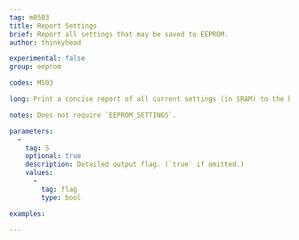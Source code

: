 ```yaml
---
tag: m0503
title: Report Settings
brief: Report all settings that may be saved to EEPROM.
author: thinkyhead

experimental: false
group: eeprom

codes: M503

long: Print a concise report of all current settings (in SRAM) to the host console.

notes: Does not require `EEPROM_SETTINGS`.

parameters:
  -
    tag: S
    optional: true
    description: Detailed output flag. (`true` if omitted.)
    values:
      -
        tag: flag
        type: bool

examples:

---
```

